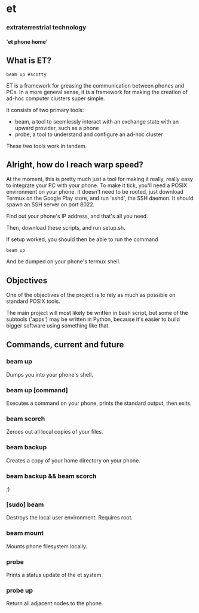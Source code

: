 # et
### extraterrestrial technology
#### 'et phone home'

## What is ET?

```
beam up #scotty
```

ET is a framework for greasing the communication between phones and PCs.
In a more general sense, it is a framework for making the creation of ad-hoc computer clusters super simple.

It consists of two primary tools:
- beam, a tool to seemlessly interact with an exchange state with an upward provider, such as a phone
- probe, a tool to understand and configure an ad-hoc cluster

These two tools work in tandem.

## Alright, how do I reach warp speed?

At the moment, this is pretty much just a tool for making it really, really easy to integrate your PC with your phone. To make it tick, you'll need a POSIX environment on your phone. It doesn't need to be rooted, just download Termux on the Google Play store, and run 'sshd', the SSH daemon. It should spawn an SSH server on port 8022.

Find out your phone's IP address, and that's all you need.

Then, download these scripts, and run setup.sh.

If setup worked, you should then be able to run the command

```
beam up
```

And be dumped on your phone's termux shell.

## Objectives

One of the objectives of the project is to rely as much as possible on standard POSIX tools.

The main project will most likely be written in bash script, but some of the subtools ('apps') may be written in Python, because it's easier to build bigger software using something like that.

## Commands, current and future

### beam up
Dumps you into your phone's shell.

### beam up [command]
Executes a command on your phone, prints the standard output, then exits.

### beam scorch
Zeroes out all local copies of your files.

### beam backup
Creates a copy of your home directory on your phone.

### beam backup && beam scorch
;)

### [sudo] beam 
Destroys the local user environment. Requires root.

### beam mount
Mounts phone filesystem locally.

### probe
Prints a status update of the et system.

### probe up
Return all adjacent nodes to the phone.
